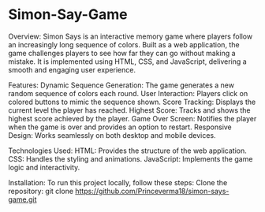 # Simon-Say-Game

Overview:
Simon Says is an interactive memory game where players follow an increasingly long sequence of colors. Built as a web application, the game challenges players to see how far they can go without making a mistake. It is implemented using HTML, CSS, and JavaScript, delivering a smooth and engaging user experience.

Features:
Dynamic Sequence Generation: The game generates a new random sequence of colors each round.
User Interaction: Players click on colored buttons to mimic the sequence shown.
Score Tracking: Displays the current level the player has reached.
Highest Score: Tracks and shows the highest score achieved by the player.
Game Over Screen: Notifies the player when the game is over and provides an option to restart.
Responsive Design: Works seamlessly on both desktop and mobile devices.

Technologies Used:
HTML: Provides the structure of the web application.
CSS: Handles the styling and animations.
JavaScript: Implements the game logic and interactivity.

Installation:
To run this project locally, follow these steps:
Clone the repository: git clone https://github.com/Princeverma18/simon-says-game.git
